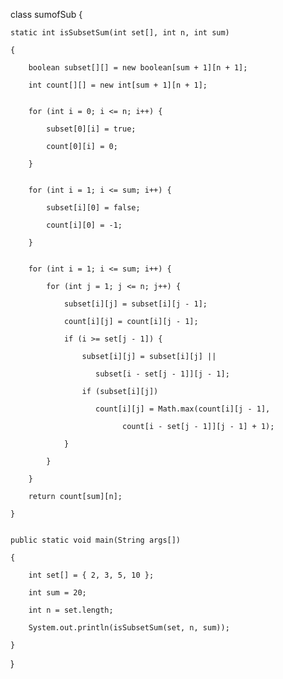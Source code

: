 class sumofSub {
 
    
    static int isSubsetSum(int set[], int n, int sum)
    
    {
        
        boolean subset[][] = new boolean[sum + 1][n + 1];
        
        int count[][] = new int[sum + 1][n + 1];
 
        
        for (int i = 0; i <= n; i++) {
            
            subset[0][i] = true;
            
            count[0][i] = 0;
        
        }
 
       
        for (int i = 1; i <= sum; i++) {
            
            subset[i][0] = false;
            
            count[i][0] = -1;
        
        }
 
        
        for (int i = 1; i <= sum; i++) {
            
            for (int j = 1; j <= n; j++) {
                
                subset[i][j] = subset[i][j - 1];
                
                count[i][j] = count[i][j - 1];
                
                if (i >= set[j - 1]) {
                    
                    subset[i][j] = subset[i][j] || 
                       
                       subset[i - set[j - 1]][j - 1];
 
                    if (subset[i][j])
                       
                       count[i][j] = Math.max(count[i][j - 1],
                             
                             count[i - set[j - 1]][j - 1] + 1);
                
                }
            
            }
        
        }
 
        return count[sum][n];
    
    }
 
    
    public static void main(String args[])
    
    {
        
        int set[] = { 2, 3, 5, 10 };
        
        int sum = 20;
        
        int n = set.length;
        
        System.out.println(isSubsetSum(set, n, sum));
    
    }
    
}
